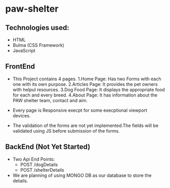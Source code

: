 # paw-shelter
## Technologies used:
- HTML
- Bulma (CSS Framework)
- JavaScript

## FrontEnd
- This Project contains 4 pages.
  1.Home Page:
  Has two Forms with each one with its own purpose.
  2.Articles Page:
  It provides the pet owners with helpul resources.
  3.Dog Food Page:
  It displays the appropriate food for each and every breed.
  4.About Page:
  It has information about the PAW shelter team, contact and aim.
  
- Every page is Responsive execpt for some execptional viewport devices.
- The validation of the forms are not yet implemented.The fields will be validated using JS before submission of the forms.

## BackEnd (Not Yet Started)
- Two Api End Points:
  - POST /dogDetails
  - POST /shelterDetails
- We are planning of using MONGO DB as our database to store the details.
